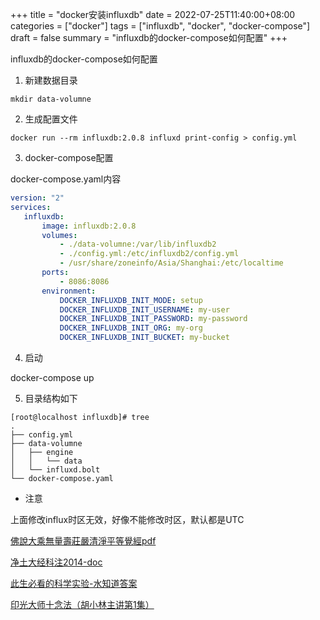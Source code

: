 +++
title = "docker安装influxdb"
date = 2022-07-25T11:40:00+08:00
categories = ["docker"]
tags = ["influxdb", "docker", "docker-compose"]
draft = false
summary = "influxdb的docker-compose如何配置"
+++

influxdb的docker-compose如何配置

1. 新建数据目录

```shell
mkdir data-volumne
```

2. 生成配置文件

```shell
docker run --rm influxdb:2.0.8 influxd print-config > config.yml
```

3. docker-compose配置

docker-compose.yaml内容

```yaml
version: "2"
services:
   influxdb:
       image: influxdb:2.0.8
       volumes:
           - ./data-volumne:/var/lib/influxdb2
           - ./config.yml:/etc/influxdb2/config.yml
           - /usr/share/zoneinfo/Asia/Shanghai:/etc/localtime
       ports:
           - 8086:8086
       environment:
           DOCKER_INFLUXDB_INIT_MODE: setup
           DOCKER_INFLUXDB_INIT_USERNAME: my-user
           DOCKER_INFLUXDB_INIT_PASSWORD: my-password
           DOCKER_INFLUXDB_INIT_ORG: my-org
           DOCKER_INFLUXDB_INIT_BUCKET: my-bucket
```

4. 启动

docker-compose up

5. 目录结构如下

```shell
[root@localhost influxdb]# tree
.
├── config.yml
├── data-volumne
│   ├── engine
│   │   └── data
│   └── influxd.bolt
└── docker-compose.yaml
```


* 注意

上面修改influx时区无效，好像不能修改时区，默认都是UTC

[佛說大乘無量壽莊嚴清淨平等覺經pdf](http://www.sxjy360.top/page-download/)

[净土大经科注2014-doc](http://www.sxjy360.top/page-download/)

[此生必看的科学实验-水知道答案](http://www.sxjy360.top/page-download/)

[印光大师十念法（胡小林主讲第1集）](http://www.sxjy360.top/page-download/)